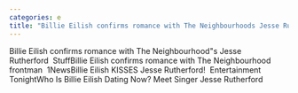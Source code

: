```yaml
---
categories: e
title: "Billie Eilish confirms romance with The Neighbourhoods Jesse Rutherford  Stuff"
---
```

Billie Eilish confirms romance with The Neighbourhood"s Jesse Rutherford&nbsp;&nbsp;StuffBillie Eilish confirms romance with The Neighbourhood frontman&nbsp;&nbsp;1NewsBillie Eilish KISSES Jesse Rutherford!&nbsp;&nbsp;Entertainment TonightWho Is Billie Eilish Dating Now? Meet Singer Jesse Rutherford
